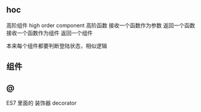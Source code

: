 ## hoc
高阶组件
high order component
高阶函数
接收一个函数作为参数 返回一个函数
接收一个函数作为组件 返回一个组件

本来每个组件都要判断登陆状态，相似逻辑

## 组件


## @
ES7 里面的 装饰器 decorator